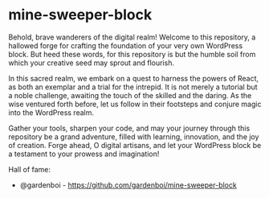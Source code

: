 # mine-sweeper-block

Behold, brave wanderers of the digital realm! Welcome to this repository, a hallowed forge for crafting the foundation of your very own WordPress block. But heed these words, for this repository is but the humble soil from which your creative seed may sprout and flourish.

In this sacred realm, we embark on a quest to harness the powers of React, as both an exemplar and a trial for the intrepid. It is not merely a tutorial but a noble challenge, awaiting the touch of the skilled and the daring. As the wise ventured forth before, let us follow in their footsteps and conjure magic into the WordPress realm.

Gather your tools, sharpen your code, and may your journey through this repository be a grand adventure, filled with learning, innovation, and the joy of creation. Forge ahead, O digital artisans, and let your WordPress block be a testament to your prowess and imagination!

Hall of fame:
- @gardenboi - https://github.com/gardenboi/mine-sweeper-block
